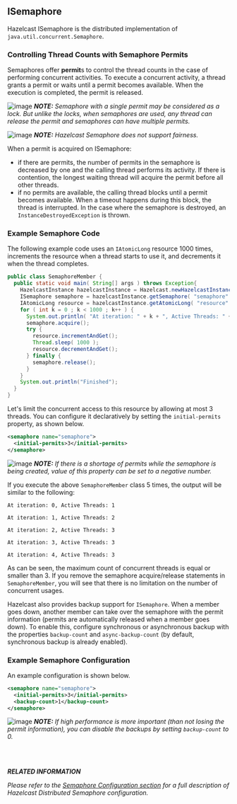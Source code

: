 

## ISemaphore

Hazelcast ISemaphore is the distributed implementation of `java.util.concurrent.Semaphore`. 

### Controlling Thread Counts with Semaphore Permits

Semaphores offer **permit**s to control the thread counts in the case of performing concurrent activities. To execute a concurrent activity, a thread grants a permit or waits until a permit becomes available. When the execution is completed, the permit is released.

![image](images/NoteSmall.jpg) ***NOTE:*** *Semaphore with a single permit may be considered as a lock. But unlike the locks, when semaphores are used, any thread can release the permit and semaphores can have multiple permits.*

![image](images/NoteSmall.jpg) ***NOTE:*** *Hazelcast Semaphore does not support fairness.*

When a permit is acquired on ISemaphore:

-	if there are permits, the number of permits in the semaphore is decreased by one and the calling thread performs its activity. If there is contention, the longest waiting thread will acquire the permit before all other threads.
-	if no permits are available, the calling thread blocks until a permit becomes available. When a timeout happens during this block, the thread is interrupted. In the case where the semaphore
is destroyed, an `InstanceDestroyedException` is thrown.

### Example Semaphore Code

The following example code uses an `IAtomicLong` resource 1000 times, increments the resource when a thread starts to use it, and decrements it when the thread completes.

```java
public class SemaphoreMember {
  public static void main( String[] args ) throws Exception{
    HazelcastInstance hazelcastInstance = Hazelcast.newHazelcastInstance(); 
    ISemaphore semaphore = hazelcastInstance.getSemaphore( "semaphore" ); 
    IAtomicLong resource = hazelcastInstance.getAtomicLong( "resource" ); 
    for ( int k = 0 ; k < 1000 ; k++ ) {
      System.out.println( "At iteration: " + k + ", Active Threads: " + resource.get() );
      semaphore.acquire();
      try {
        resource.incrementAndGet();
        Thread.sleep( 1000 );
        resource.decrementAndGet();
      } finally { 
        semaphore.release();
      }
    }
    System.out.println("Finished");
  }
}
```

Let's limit the concurrent access to this resource by allowing at most 3 threads. You can configure it declaratively by setting the `initial-permits` property, as shown below.

```xml
<semaphore name="semaphore"> 
  <initial-permits>3</initial-permits>
</semaphore>
```

![image](images/NoteSmall.jpg) ***NOTE:*** *If there is a shortage of permits while the semaphore is being created, value of this property can be set to a negative number.*

If you execute the above `SemaphoreMember` class 5 times, the output will be similar to the following:

`At iteration: 0, Active Threads: 1`

`At iteration: 1, Active Threads: 2`

`At iteration: 2, Active Threads: 3`

`At iteration: 3, Active Threads: 3`

`At iteration: 4, Active Threads: 3`

As can be seen, the maximum count of concurrent threads is equal or smaller than 3. If you remove the semaphore acquire/release statements in `SemaphoreMember`, you will see that there is no limitation on the number of concurrent usages.

Hazelcast also provides backup support for `ISemaphore`. When a member goes down, another member can take over the semaphore with the permit information (permits are automatically released when a member goes down). To enable this, configure synchronous or asynchronous backup with the properties `backup-count` and `async-backup-count` (by default, synchronous backup is already enabled).

### Example Semaphore Configuration

An example configuration is shown below.

```xml
<semaphore name="semaphore">
  <initial-permits>3</initial-permits>
  <backup-count>1</backup-count>
</semaphore>
```

![image](images/NoteSmall.jpg) ***NOTE:*** *If high performance is more important (than not losing the permit information), you can disable the backups by setting `backup-count` to 0.*

<br></br>

***RELATED INFORMATION***


*Please refer to the [Semaphore Configuration section](#semaphore-configuration) for a full description of Hazelcast Distributed Semaphore configuration.*


